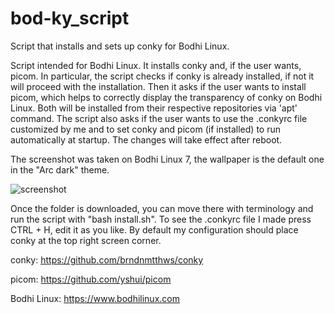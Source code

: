 # bod-ky_script
Script that installs and sets up conky for Bodhi Linux.

Script intended for Bodhi Linux. It installs conky and, if the user wants, picom. In particular, the script checks if conky is already installed, if not it will proceed with the installation. Then it asks if the user wants to install picom, which helps to correctly display the transparency of conky on Bodhi Linux. Both will be installed from their respective repositories via 'apt' command. The script also asks if the user wants to use the .conkyrc file customized by me and to set conky and picom (if installed) to run automatically at startup. The changes will take effect after reboot. 

The screenshot was taken on Bodhi Linux 7, the wallpaper is the default one in the "Arc dark" theme.

![screenshot](https://github.com/user-attachments/assets/85e0e8d4-86cb-45fd-9d29-a9f986c17399)

Once the folder is downloaded, you can move there with terminology and run the script with "bash install.sh". To see the .conkyrc file I made press CTRL + H, edit it as you like. By default my configuration should place conky at the top right screen corner.

conky: https://github.com/brndnmtthws/conky

picom: https://github.com/yshui/picom

Bodhi Linux: https://www.bodhilinux.com
